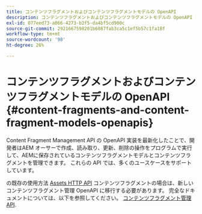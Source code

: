 ```yaml
---
title: コンテンツフラグメントおよびコンテンツフラグメントモデルの OpenAPI
description: コンテンツフラグメントおよびコンテンツフラグメントモデルの OpenAPI について説明します。
exl-id: 077eed73-a066-4273-b2f5-da4bf5cd900c
source-git-commit: 2921667598201b6087fab3ca5c1ef5b57c1fa18f
workflow-type: tm+mt
source-wordcount: '98'
ht-degree: 26%

---
```


# コンテンツフラグメントおよびコンテンツフラグメントモデルの OpenAPI {#content-fragments-and-content-fragment-models-openapis}

Content Fragment Management API の OpenAPI 実装を最新化したことで、開発者はAEM オーサーで作成、読み取り、更新、削除の操作をプログラムで実行して、AEMに保存されているコンテンツフラグメントモデルとコンテンツフラグメントを管理できます。 これらの API では、多くのユースケースをサポートしています。

の既存の使用方法 [Assets HTTP API](https://experienceleague.adobe.com/ja/docs/experience-manager-cloud-service/content/assets/admin/mac-api-assets) コンテンツフラグメントの場合は、新しいコンテンツフラグメント管理 OpenAPI に移行する必要があります。 完全なドキュメントについては、以下を参照してください。 [コンテンツフラグメント管理 API](https://developer.adobe.com/experience-cloud/experience-manager-apis/api/stable/sites/).
